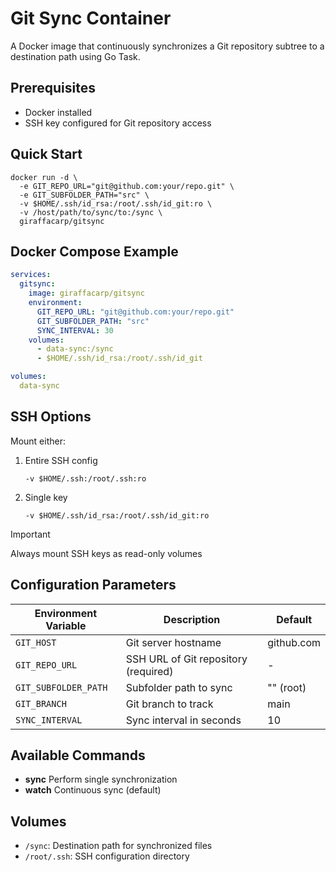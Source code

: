 # Git Sync Container

A Docker image that continuously synchronizes a Git repository subtree to a destination path using Go Task.

## Prerequisites
- Docker installed
- SSH key configured for Git repository access

## Quick Start
```shell
docker run -d \
  -e GIT_REPO_URL="git@github.com:your/repo.git" \
  -e GIT_SUBFOLDER_PATH="src" \
  -v $HOME/.ssh/id_rsa:/root/.ssh/id_git:ro \
  -v /host/path/to/sync/to:/sync \
  giraffacarp/gitsync
```

## Docker Compose Example
```yaml
services:
  gitsync:
    image: giraffacarp/gitsync
    environment:
      GIT_REPO_URL: "git@github.com:your/repo.git"
      GIT_SUBFOLDER_PATH: "src"
      SYNC_INTERVAL: 30
    volumes:
      - data-sync:/sync
      - $HOME/.ssh/id_rsa:/root/.ssh/id_git

volumes:
  data-sync
```

## SSH Options
Mount either:
1. Entire SSH config
   ```shell
   -v $HOME/.ssh:/root/.ssh:ro
   ```
1. Single key
   ```shell
   -v $HOME/.ssh/id_rsa:/root/.ssh/id_git:ro
   ```
> [!IMPORTANT]  
> Always mount SSH keys as read-only volumes

## Configuration Parameters
| Environment Variable   | Description                          | Default     |
|------------------------|--------------------------------------|-------------|
| `GIT_HOST`             | Git server hostname                  | github.com  |
| `GIT_REPO_URL`         | SSH URL of Git repository (required) | -           |
| `GIT_SUBFOLDER_PATH`   | Subfolder path to sync               | "" (root)   |
| `GIT_BRANCH`           | Git branch to track                  | main        |
| `SYNC_INTERVAL`        | Sync interval in seconds             | 10          |

## Available Commands
- **sync** Perform single synchronization
- **watch** Continuous sync (default)

## Volumes
- `/sync`: Destination path for synchronized files
- `/root/.ssh`: SSH configuration directory
